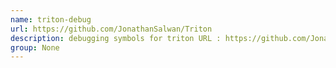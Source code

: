 ```yaml
---
name: triton-debug
url: https://github.com/JonathanSalwan/Triton
description: debugging symbols for triton URL : https://github.com/JonathanSalwan/Triton Groups : None
group: None
---
```


